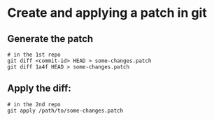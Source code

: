# Create and applying a patch in git 

## Generate the patch 

```
# in the 1st repo
git diff <commit-id> HEAD > some-changes.patch 
git diff 1a4f HEAD > some-changes.patch
```

## Apply the diff:

```
# in the 2nd repo
git apply /path/to/some-changes.patch
```
